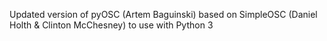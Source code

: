 Updated version of pyOSC (Artem Baguinski) based on SimpleOSC (Daniel Holth & Clinton McChesney) to use with Python 3